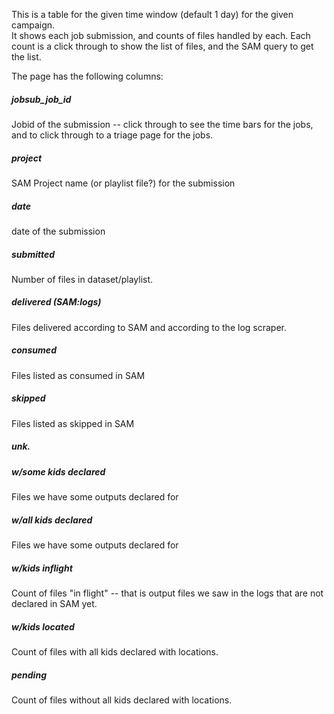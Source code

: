 This is a table for the given time window (default 1 day) for the given campaign.  
It shows each job submission, and counts of files handled by each. Each count is a click through to show the list of files, and the SAM query to get the list.

The page has the following columns:

##### jobsub_job_id

Jobid of the submission -- click through to see the time bars for the jobs, and to click through to a triage page for the jobs.

##### project

SAM Project name (or playlist file?) for the submission

##### date

date of the submission

##### submitted

Number of files in dataset/playlist.

##### delivered (SAM:logs)

Files delivered according to SAM and according to the log scraper.

##### consumed

Files listed as consumed in SAM

##### skipped

Files listed as skipped in SAM

##### unk.

##### w/some kids declared

Files we have some outputs declared for

##### w/all kids declared

Files we have some outputs declared for

##### w/kids inflight

Count of files "in flight" -- that is output files we saw in the logs that are not declared in SAM yet.

##### w/kids located

Count of files with all kids declared with locations.

##### pending

Count of files without all kids declared with locations.